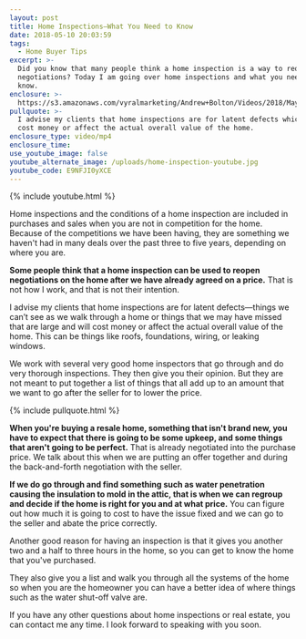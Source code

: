 ```yaml
---
layout: post
title: Home Inspections—What You Need to Know
date: 2018-05-10 20:03:59
tags:
  - Home Buyer Tips
excerpt: >-
  Did you know that many people think a home inspection is a way to reopen
  negotiations? Today I am going over home inspections and what you need to
  know.
enclosure: >-
  https://s3.amazonaws.com/vyralmarketing/Andrew+Bolton/Videos/2018/May/Newmarket+Real+Estate+Agent-+Home+InspectionsWhat+You+Need+to+Know.mp4
pullquote: >-
  I advise my clients that home inspections are for latent defects which will
  cost money or affect the actual overall value of the home.
enclosure_type: video/mp4
enclosure_time:
use_youtube_image: false
youtube_alternate_image: /uploads/home-inspection-youtube.jpg
youtube_code: E9NFJI0yXCE
---
```


{% include youtube.html %}

Home inspections and the conditions of a home inspection are included in purchases and sales when you are not in competition for the home. Because of the competitions we have been having, they are something we haven't had in many deals over the past three to five years, depending on where you are.

**Some people think that a home inspection can be used to reopen negotiations on the home after we have already agreed on a price.** That is not how I work, and that is not their intention.

I advise my clients that home inspections are for latent defects—things we can’t see as we walk through a home or things that we may have missed that are large and will cost money or affect the actual overall value of the home. This can be things like roofs, foundations, wiring, or leaking windows.

We work with several very good home inspectors that go through and do very thorough inspections. They then give you their opinion. But they are not meant to put together a list of things that all add up to an amount that we want to go after the seller for to lower the price. &nbsp;

{% include pullquote.html %}

**When you're buying a resale home, something that isn't brand new, you have to expect that there is going to be some upkeep, and some things that aren't going to be perfect.** That is already negotiated into the purchase price. We talk about this when we are putting an offer together and during the back-and-forth negotiation with the seller.

**If we do go through and find something such as water penetration causing the insulation to mold in the attic, that is when we can regroup and decide if the home is right for you and at what price.** You can figure out how much it is going to cost to have the issue fixed and we can go to the seller and abate the price correctly.

Another good reason for having an inspection is that it gives you another two and a half to three hours in the home, so you can get to know the home that you've purchased.

They also give you a list and walk you through all the systems of the home so when you are the homeowner you can have a better idea of where things such as the water shut-off valve are.

If you have any other questions about home inspections or real estate, you can contact me any time. I look forward to speaking with you soon.